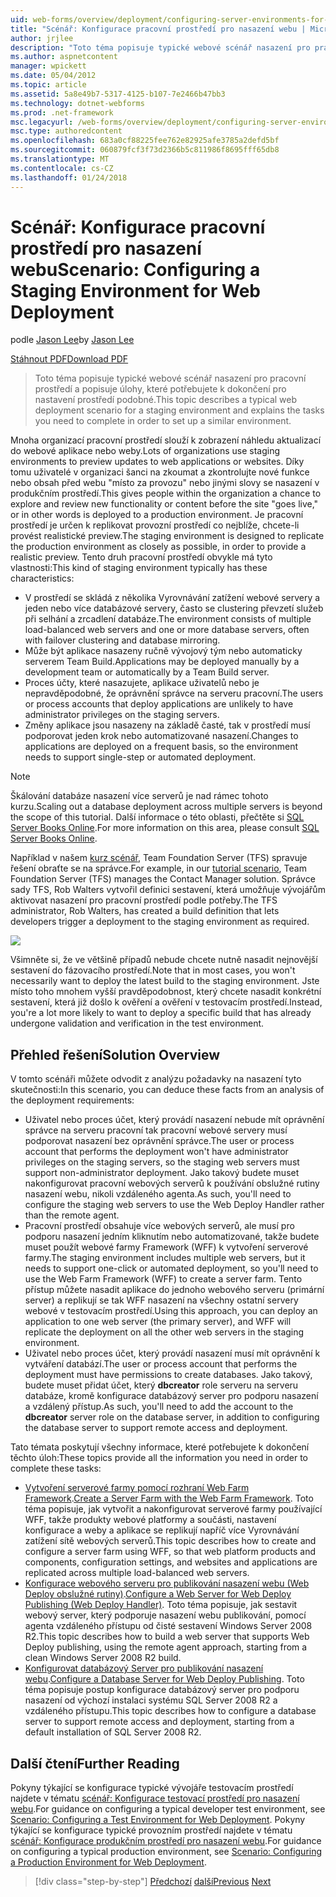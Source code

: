 ```yaml
---
uid: web-forms/overview/deployment/configuring-server-environments-for-web-deployment/scenario-configuring-a-staging-environment-for-web-deployment
title: "Scénář: Konfigurace pracovní prostředí pro nasazení webu | Microsoft Docs"
author: jrjlee
description: "Toto téma popisuje typické webové scénář nasazení pro pracovní prostředí a popisuje úlohy, které potřebujete k dokončení pro nastavení podobné env..."
ms.author: aspnetcontent
manager: wpickett
ms.date: 05/04/2012
ms.topic: article
ms.assetid: 5a8e49b7-5317-4125-b107-7e2466b47bb3
ms.technology: dotnet-webforms
ms.prod: .net-framework
msc.legacyurl: /web-forms/overview/deployment/configuring-server-environments-for-web-deployment/scenario-configuring-a-staging-environment-for-web-deployment
msc.type: authoredcontent
ms.openlocfilehash: 683a0cf88225fee762e82925afe3785a2defd5bf
ms.sourcegitcommit: 060879fcf3f73d2366b5c811986f8695fff65db8
ms.translationtype: MT
ms.contentlocale: cs-CZ
ms.lasthandoff: 01/24/2018
---
```

<a name="scenario-configuring-a-staging-environment-for-web-deployment"></a><span data-ttu-id="4ab4f-103">Scénář: Konfigurace pracovní prostředí pro nasazení webu</span><span class="sxs-lookup"><span data-stu-id="4ab4f-103">Scenario: Configuring a Staging Environment for Web Deployment</span></span>
====================
<span data-ttu-id="4ab4f-104">podle [Jason Lee](https://github.com/jrjlee)</span><span class="sxs-lookup"><span data-stu-id="4ab4f-104">by [Jason Lee](https://github.com/jrjlee)</span></span>

[<span data-ttu-id="4ab4f-105">Stáhnout PDF</span><span class="sxs-lookup"><span data-stu-id="4ab4f-105">Download PDF</span></span>](https://msdnshared.blob.core.windows.net/media/MSDNBlogsFS/prod.evol.blogs.msdn.com/CommunityServer.Blogs.Components.WeblogFiles/00/00/00/63/56/8130.DeployingWebAppsInEnterpriseScenarios.pdf)

> <span data-ttu-id="4ab4f-106">Toto téma popisuje typické webové scénář nasazení pro pracovní prostředí a popisuje úlohy, které potřebujete k dokončení pro nastavení prostředí podobné.</span><span class="sxs-lookup"><span data-stu-id="4ab4f-106">This topic describes a typical web deployment scenario for a staging environment and explains the tasks you need to complete in order to set up a similar environment.</span></span>


<span data-ttu-id="4ab4f-107">Mnoha organizací pracovní prostředí slouží k zobrazení náhledu aktualizací do webové aplikace nebo weby.</span><span class="sxs-lookup"><span data-stu-id="4ab4f-107">Lots of organizations use staging environments to preview updates to web applications or websites.</span></span> <span data-ttu-id="4ab4f-108">Díky tomu uživatelé v organizaci šanci na zkoumat a zkontrolujte nové funkce nebo obsah před webu "místo za provozu" nebo jinými slovy se nasazení v produkčním prostředí.</span><span class="sxs-lookup"><span data-stu-id="4ab4f-108">This gives people within the organization a chance to explore and review new functionality or content before the site "goes live," or in other words is deployed to a production environment.</span></span> <span data-ttu-id="4ab4f-109">Je pracovní prostředí je určen k replikovat provozní prostředí co nejblíže, chcete-li provést realistické preview.</span><span class="sxs-lookup"><span data-stu-id="4ab4f-109">The staging environment is designed to replicate the production environment as closely as possible, in order to provide a realistic preview.</span></span> <span data-ttu-id="4ab4f-110">Tento druh pracovní prostředí obvykle má tyto vlastnosti:</span><span class="sxs-lookup"><span data-stu-id="4ab4f-110">This kind of staging environment typically has these characteristics:</span></span>

- <span data-ttu-id="4ab4f-111">V prostředí se skládá z několika Vyrovnávání zatížení webové servery a jeden nebo více databázové servery, často se clustering převzetí služeb při selhání a zrcadlení databáze.</span><span class="sxs-lookup"><span data-stu-id="4ab4f-111">The environment consists of multiple load-balanced web servers and one or more database servers, often with failover clustering and database mirroring.</span></span>
- <span data-ttu-id="4ab4f-112">Může být aplikace nasazeny ručně vývojový tým nebo automaticky serverem Team Build.</span><span class="sxs-lookup"><span data-stu-id="4ab4f-112">Applications may be deployed manually by a development team or automatically by a Team Build server.</span></span>
- <span data-ttu-id="4ab4f-113">Proces účty, které nasazujete, aplikace uživatelů nebo je nepravděpodobné, že oprávnění správce na serveru pracovní.</span><span class="sxs-lookup"><span data-stu-id="4ab4f-113">The users or process accounts that deploy applications are unlikely to have administrator privileges on the staging servers.</span></span>
- <span data-ttu-id="4ab4f-114">Změny aplikace jsou nasazeny na základě časté, tak v prostředí musí podporovat jeden krok nebo automatizované nasazení.</span><span class="sxs-lookup"><span data-stu-id="4ab4f-114">Changes to applications are deployed on a frequent basis, so the environment needs to support single-step or automated deployment.</span></span>

> [!NOTE]
> <span data-ttu-id="4ab4f-115">Škálování databáze nasazení více serverů je nad rámec tohoto kurzu.</span><span class="sxs-lookup"><span data-stu-id="4ab4f-115">Scaling out a database deployment across multiple servers is beyond the scope of this tutorial.</span></span> <span data-ttu-id="4ab4f-116">Další informace o této oblasti, přečtěte si [SQL Server Books Online](https://technet.microsoft.com/library/ms130214.aspx).</span><span class="sxs-lookup"><span data-stu-id="4ab4f-116">For more information on this area, please consult [SQL Server Books Online](https://technet.microsoft.com/library/ms130214.aspx).</span></span>


<span data-ttu-id="4ab4f-117">Například v našem [kurz scénář](../deploying-web-applications-in-enterprise-scenarios/enterprise-web-deployment-scenario-overview.md), Team Foundation Server (TFS) spravuje řešení obraťte se na správce.</span><span class="sxs-lookup"><span data-stu-id="4ab4f-117">For example, in our [tutorial scenario](../deploying-web-applications-in-enterprise-scenarios/enterprise-web-deployment-scenario-overview.md), Team Foundation Server (TFS) manages the Contact Manager solution.</span></span> <span data-ttu-id="4ab4f-118">Správce sady TFS, Rob Walters vytvořil definici sestavení, která umožňuje vývojářům aktivovat nasazení pro pracovní prostředí podle potřeby.</span><span class="sxs-lookup"><span data-stu-id="4ab4f-118">The TFS administrator, Rob Walters, has created a build definition that lets developers trigger a deployment to the staging environment as required.</span></span>

![](scenario-configuring-a-staging-environment-for-web-deployment/_static/image1.png)

<span data-ttu-id="4ab4f-119">Všimněte si, že ve většině případů nebude chcete nutně nasadit nejnovější sestavení do fázovacího prostředí.</span><span class="sxs-lookup"><span data-stu-id="4ab4f-119">Note that in most cases, you won't necessarily want to deploy the latest build to the staging environment.</span></span> <span data-ttu-id="4ab4f-120">Jste místo toho mnohem vyšší pravděpodobnost, který chcete nasadit konkrétní sestavení, která již došlo k ověření a ověření v testovacím prostředí.</span><span class="sxs-lookup"><span data-stu-id="4ab4f-120">Instead, you're a lot more likely to want to deploy a specific build that has already undergone validation and verification in the test environment.</span></span>

## <a name="solution-overview"></a><span data-ttu-id="4ab4f-121">Přehled řešení</span><span class="sxs-lookup"><span data-stu-id="4ab4f-121">Solution Overview</span></span>

<span data-ttu-id="4ab4f-122">V tomto scénáři můžete odvodit z analýzu požadavky na nasazení tyto skutečnosti:</span><span class="sxs-lookup"><span data-stu-id="4ab4f-122">In this scenario, you can deduce these facts from an analysis of the deployment requirements:</span></span>

- <span data-ttu-id="4ab4f-123">Uživatel nebo proces účet, který provádí nasazení nebude mít oprávnění správce na serveru pracovní tak pracovní webové servery musí podporovat nasazení bez oprávnění správce.</span><span class="sxs-lookup"><span data-stu-id="4ab4f-123">The user or process account that performs the deployment won't have administrator privileges on the staging servers, so the staging web servers must support non-administrator deployment.</span></span> <span data-ttu-id="4ab4f-124">Jako takový budete muset nakonfigurovat pracovní webových serverů k používání obslužné rutiny nasazení webu, nikoli vzdáleného agenta.</span><span class="sxs-lookup"><span data-stu-id="4ab4f-124">As such, you'll need to configure the staging web servers to use the Web Deploy Handler rather than the remote agent.</span></span>
- <span data-ttu-id="4ab4f-125">Pracovní prostředí obsahuje více webových serverů, ale musí pro podporu nasazení jedním kliknutím nebo automatizované, takže budete muset použít webové farmy Framework (WFF) k vytvoření serverové farmy.</span><span class="sxs-lookup"><span data-stu-id="4ab4f-125">The staging environment includes multiple web servers, but it needs to support one-click or automated deployment, so you'll need to use the Web Farm Framework (WFF) to create a server farm.</span></span> <span data-ttu-id="4ab4f-126">Tento přístup můžete nasadit aplikace do jednoho webového serveru (primární server) a replikují se tak WFF nasazení na všechny ostatní servery webové v testovacím prostředí.</span><span class="sxs-lookup"><span data-stu-id="4ab4f-126">Using this approach, you can deploy an application to one web server (the primary server), and WFF will replicate the deployment on all the other web servers in the staging environment.</span></span>
- <span data-ttu-id="4ab4f-127">Uživatel nebo proces účet, který provádí nasazení musí mít oprávnění k vytváření databází.</span><span class="sxs-lookup"><span data-stu-id="4ab4f-127">The user or process account that performs the deployment must have permissions to create databases.</span></span> <span data-ttu-id="4ab4f-128">Jako takový, budete muset přidat účet, který **dbcreator** role serveru na serveru databáze, kromě konfigurace databázový server pro podporu nasazení a vzdálený přístup.</span><span class="sxs-lookup"><span data-stu-id="4ab4f-128">As such, you'll need to add the account to the **dbcreator** server role on the database server, in addition to configuring the database server to support remote access and deployment.</span></span>

<span data-ttu-id="4ab4f-129">Tato témata poskytují všechny informace, které potřebujete k dokončení těchto úloh:</span><span class="sxs-lookup"><span data-stu-id="4ab4f-129">These topics provide all the information you need in order to complete these tasks:</span></span>

- <span data-ttu-id="4ab4f-130">[Vytvoření serverové farmy pomocí rozhraní Web Farm Framework](creating-a-server-farm-with-the-web-farm-framework.md).</span><span class="sxs-lookup"><span data-stu-id="4ab4f-130">[Create a Server Farm with the Web Farm Framework](creating-a-server-farm-with-the-web-farm-framework.md).</span></span> <span data-ttu-id="4ab4f-131">Toto téma popisuje, jak vytvořit a nakonfigurovat serverové farmy používající WFF, takže produkty webové platformy a součásti, nastavení konfigurace a weby a aplikace se replikují napříč více Vyrovnávání zatížení sítě webových serverů.</span><span class="sxs-lookup"><span data-stu-id="4ab4f-131">This topic describes how to create and configure a server farm using WFF, so that web platform products and components, configuration settings, and websites and applications are replicated across multiple load-balanced web servers.</span></span>
- <span data-ttu-id="4ab4f-132">[Konfigurace webového serveru pro publikování nasazení webu (Web Deploy obslužné rutiny)](configuring-a-web-server-for-web-deploy-publishing-web-deploy-handler.md).</span><span class="sxs-lookup"><span data-stu-id="4ab4f-132">[Configure a Web Server for Web Deploy Publishing (Web Deploy Handler)](configuring-a-web-server-for-web-deploy-publishing-web-deploy-handler.md).</span></span> <span data-ttu-id="4ab4f-133">Toto téma popisuje, jak sestavit webový server, který podporuje nasazení webu publikování, pomocí agenta vzdáleného přístupu od čisté sestavení Windows Server 2008 R2.</span><span class="sxs-lookup"><span data-stu-id="4ab4f-133">This topic describes how to build a web server that supports Web Deploy publishing, using the remote agent approach, starting from a clean Windows Server 2008 R2 build.</span></span>
- <span data-ttu-id="4ab4f-134">[Konfigurovat databázový Server pro publikování nasazení webu](configuring-a-database-server-for-web-deploy-publishing.md).</span><span class="sxs-lookup"><span data-stu-id="4ab4f-134">[Configure a Database Server for Web Deploy Publishing](configuring-a-database-server-for-web-deploy-publishing.md).</span></span> <span data-ttu-id="4ab4f-135">Toto téma popisuje postup konfigurace databázový server pro podporu nasazení od výchozí instalaci systému SQL Server 2008 R2 a vzdáleného přístupu.</span><span class="sxs-lookup"><span data-stu-id="4ab4f-135">This topic describes how to configure a database server to support remote access and deployment, starting from a default installation of SQL Server 2008 R2.</span></span>

## <a name="further-reading"></a><span data-ttu-id="4ab4f-136">Další čtení</span><span class="sxs-lookup"><span data-stu-id="4ab4f-136">Further Reading</span></span>

<span data-ttu-id="4ab4f-137">Pokyny týkající se konfigurace typické vývojáře testovacím prostředí najdete v tématu [scénář: Konfigurace testovací prostředí pro nasazení webu](scenario-configuring-a-test-environment-for-web-deployment.md).</span><span class="sxs-lookup"><span data-stu-id="4ab4f-137">For guidance on configuring a typical developer test environment, see [Scenario: Configuring a Test Environment for Web Deployment](scenario-configuring-a-test-environment-for-web-deployment.md).</span></span> <span data-ttu-id="4ab4f-138">Pokyny týkající se konfigurace typické provozním prostředí najdete v tématu [scénář: Konfigurace produkčním prostředí pro nasazení webu](scenario-configuring-a-production-environment-for-web-deployment.md).</span><span class="sxs-lookup"><span data-stu-id="4ab4f-138">For guidance on configuring a typical production environment, see [Scenario: Configuring a Production Environment for Web Deployment](scenario-configuring-a-production-environment-for-web-deployment.md).</span></span>

>[!div class="step-by-step"]
<span data-ttu-id="4ab4f-139">[Předchozí](scenario-configuring-a-test-environment-for-web-deployment.md)
[další](scenario-configuring-a-production-environment-for-web-deployment.md)</span><span class="sxs-lookup"><span data-stu-id="4ab4f-139">[Previous](scenario-configuring-a-test-environment-for-web-deployment.md)
[Next](scenario-configuring-a-production-environment-for-web-deployment.md)</span></span>
